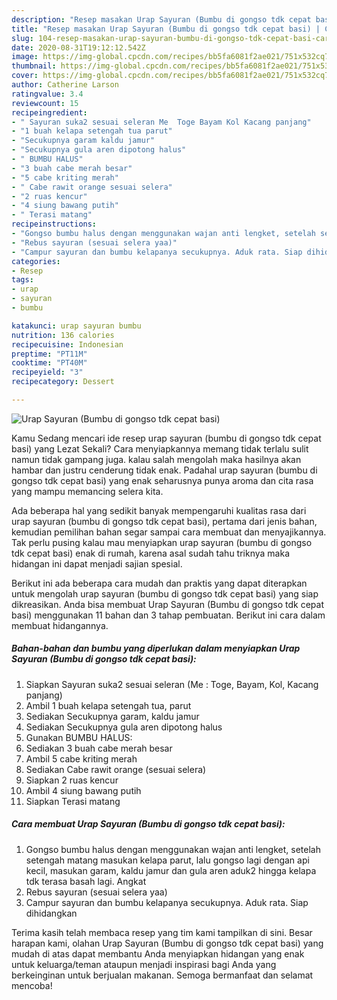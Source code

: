 ```yaml
---
description: "Resep masakan Urap Sayuran (Bumbu di gongso tdk cepat basi) | Cara Bikin Urap Sayuran (Bumbu di gongso tdk cepat basi) Yang Sempurna"
title: "Resep masakan Urap Sayuran (Bumbu di gongso tdk cepat basi) | Cara Bikin Urap Sayuran (Bumbu di gongso tdk cepat basi) Yang Sempurna"
slug: 104-resep-masakan-urap-sayuran-bumbu-di-gongso-tdk-cepat-basi-cara-bikin-urap-sayuran-bumbu-di-gongso-tdk-cepat-basi-yang-sempurna
date: 2020-08-31T19:12:12.542Z
image: https://img-global.cpcdn.com/recipes/bb5fa6081f2ae021/751x532cq70/urap-sayuran-bumbu-di-gongso-tdk-cepat-basi-foto-resep-utama.jpg
thumbnail: https://img-global.cpcdn.com/recipes/bb5fa6081f2ae021/751x532cq70/urap-sayuran-bumbu-di-gongso-tdk-cepat-basi-foto-resep-utama.jpg
cover: https://img-global.cpcdn.com/recipes/bb5fa6081f2ae021/751x532cq70/urap-sayuran-bumbu-di-gongso-tdk-cepat-basi-foto-resep-utama.jpg
author: Catherine Larson
ratingvalue: 3.4
reviewcount: 15
recipeingredient:
- " Sayuran suka2 sesuai seleran Me  Toge Bayam Kol Kacang panjang"
- "1 buah kelapa setengah tua parut"
- "Secukupnya garam kaldu jamur"
- "Secukupnya gula aren dipotong halus"
- " BUMBU HALUS"
- "3 buah cabe merah besar"
- "5 cabe kriting merah"
- " Cabe rawit orange sesuai selera"
- "2 ruas kencur"
- "4 siung bawang putih"
- " Terasi matang"
recipeinstructions:
- "Gongso bumbu halus dengan menggunakan wajan anti lengket, setelah setengah matang masukan kelapa parut, lalu gongso lagi dengan api kecil, masukan garam, kaldu jamur dan gula aren aduk2 hingga kelapa tdk terasa basah lagi. Angkat"
- "Rebus sayuran (sesuai selera yaa)"
- "Campur sayuran dan bumbu kelapanya secukupnya. Aduk rata. Siap dihidangkan"
categories:
- Resep
tags:
- urap
- sayuran
- bumbu

katakunci: urap sayuran bumbu 
nutrition: 136 calories
recipecuisine: Indonesian
preptime: "PT11M"
cooktime: "PT40M"
recipeyield: "3"
recipecategory: Dessert

---
```



![Urap Sayuran (Bumbu di gongso tdk cepat basi)](https://img-global.cpcdn.com/recipes/bb5fa6081f2ae021/751x532cq70/urap-sayuran-bumbu-di-gongso-tdk-cepat-basi-foto-resep-utama.jpg)

Kamu Sedang mencari ide resep urap sayuran (bumbu di gongso tdk cepat basi) yang Lezat Sekali? Cara menyiapkannya memang tidak terlalu sulit namun tidak gampang juga. kalau salah mengolah maka hasilnya akan hambar dan justru cenderung tidak enak. Padahal urap sayuran (bumbu di gongso tdk cepat basi) yang enak seharusnya punya aroma dan cita rasa yang mampu memancing selera kita.



Ada beberapa hal yang sedikit banyak mempengaruhi kualitas rasa dari urap sayuran (bumbu di gongso tdk cepat basi), pertama dari jenis bahan, kemudian pemilihan bahan segar sampai cara membuat dan menyajikannya. Tak perlu pusing kalau mau menyiapkan urap sayuran (bumbu di gongso tdk cepat basi) enak di rumah, karena asal sudah tahu triknya maka hidangan ini dapat menjadi sajian spesial.


Berikut ini ada beberapa cara mudah dan praktis yang dapat diterapkan untuk mengolah urap sayuran (bumbu di gongso tdk cepat basi) yang siap dikreasikan. Anda bisa membuat Urap Sayuran (Bumbu di gongso tdk cepat basi) menggunakan 11 bahan dan 3 tahap pembuatan. Berikut ini cara dalam membuat hidangannya.

<!--inarticleads1-->

##### Bahan-bahan dan bumbu yang diperlukan dalam menyiapkan Urap Sayuran (Bumbu di gongso tdk cepat basi):

1. Siapkan  Sayuran suka2 sesuai seleran (Me : Toge, Bayam, Kol, Kacang panjang)
1. Ambil 1 buah kelapa setengah tua, parut
1. Sediakan Secukupnya garam, kaldu jamur
1. Sediakan Secukupnya gula aren dipotong halus
1. Gunakan  BUMBU HALUS:
1. Sediakan 3 buah cabe merah besar
1. Ambil 5 cabe kriting merah
1. Sediakan  Cabe rawit orange (sesuai selera)
1. Siapkan 2 ruas kencur
1. Ambil 4 siung bawang putih
1. Siapkan  Terasi matang




<!--inarticleads2-->

##### Cara membuat Urap Sayuran (Bumbu di gongso tdk cepat basi):

1. Gongso bumbu halus dengan menggunakan wajan anti lengket, setelah setengah matang masukan kelapa parut, lalu gongso lagi dengan api kecil, masukan garam, kaldu jamur dan gula aren aduk2 hingga kelapa tdk terasa basah lagi. Angkat
1. Rebus sayuran (sesuai selera yaa)
1. Campur sayuran dan bumbu kelapanya secukupnya. Aduk rata. Siap dihidangkan




Terima kasih telah membaca resep yang tim kami tampilkan di sini. Besar harapan kami, olahan Urap Sayuran (Bumbu di gongso tdk cepat basi) yang mudah di atas dapat membantu Anda menyiapkan hidangan yang enak untuk keluarga/teman ataupun menjadi inspirasi bagi Anda yang berkeinginan untuk berjualan makanan. Semoga bermanfaat dan selamat mencoba!
